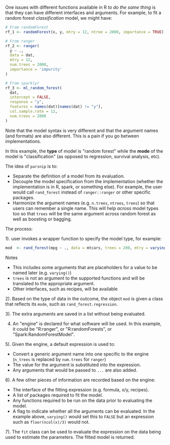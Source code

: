 One issues with different functions available in R _to do the same thing_ is that they can have different interfaces and arguments. For example, to fit a random forest _classification_ model, we might have:

```r
# From randomForest
rf_1 <- randomForest(x, y, mtry = 12, ntree = 2000, importance = TRUE)

# From ranger
rf_2 <- ranger(
  y ~ ., 
  data = dat, 
  mtry = 12, 
  num.trees = 2000, 
  importance = 'impurity'
)

# From sparklyr
rf_3 <- ml_random_forest(
  dat, 
  intercept = FALSE, 
  response = "y", 
  features = names(dat)[names(dat) != "y"], 
  col.sample.rate = 12,
  num.trees = 2000
)
```

Note that the model syntax is very different and that the argument names (and formats) are also different. This is a pain if you go between implementations. 

In this example, the **type** of model is "random forest" while the **mode** of the model is "classification" (as opposed to regression, survival analysis, etc). 


The idea of `parsnip` is to:

* Separate the definition of a model from its evaluation.
* Decouple the model specification from the implementation (whether the implementation is in R, spark, or something else). For example, the user would call `rand_forest` instead of `ranger::ranger` or other specific packages. 
* Harmonize the argument names (e.g. `n.trees`, `ntrees`, `trees`) so that users can remember a single name. This will help _across_ model types too so that `trees` will be the same argument across random forest as well as boosting or bagging. 


The process:

1). user invokes a wrapper function to specify the model type, for example:

```r
mod  <- rand_forest(mpg ~ ., data = mtcars, trees = 200, mtry = varying())
```

Notes

* This includes some arguments that are placeholders for a value to be named later (e.g. `varying()`)
* `trees` is not an argument to the supported functions and will be translated to the appropriate argument.
* Other interfaces, such as recipes, will be available

2). Based on the type of data in the outcome, the object `mod` is given a class that reflects its `mode`, such as `rand_forest.regression`. 

3). The extra arguments are saved in a list without being evaluated. 

4) An "engine" is declared for what software will be used. In this example, it could be "R:ranger", or "R:randomForests", or "Spark:RandomForestModel".

5). Given the engine, a default expression is used to: 

 * Convert a generic argument name into one specific to the engine (`n_trees` is replaced by `num.trees` for `ranger`)
 * The value for the argument is substituted into the expression.
 * Any arguments that would be passed to `...` are also added. 

6). A few other pieces of information are recorded based on the engine:

 * The interface of the fitting expression (e.g. formula, x/y, recipes).
 * A list of packages required to fit the model.
 * Any functions required to be run on the data prior to evaluating the model. 
 * A flag to indicate whether all the arguments can be evaluated. In the example above, `varying()` would set this to `FALSE` but an expression such as `floor(ncol(x)/3)` would not. 

7). The `fit` class can be used to evaluate the expression on the data being used to estimate the parameters. The fitted model is returned. 

 